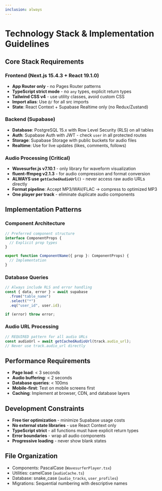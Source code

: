 ```yaml
---
inclusion: always
---
```


# Technology Stack & Implementation Guidelines

## Core Stack Requirements

### Frontend (Next.js 15.4.3 + React 19.1.0)

- **App Router only** - no Pages Router patterns
- **TypeScript strict mode** - no `any` types, explicit return types
- **Tailwind CSS v4** - use utility classes, avoid custom CSS
- **Import alias**: Use `@/` for all src imports
- **State**: React Context + Supabase Realtime only (no Redux/Zustand)

### Backend (Supabase)

- **Database**: PostgreSQL 15.x with Row Level Security (RLS) on all tables
- **Auth**: Supabase Auth with JWT - check `user` in all protected routes
- **Storage**: Supabase Storage with public buckets for audio files
- **Realtime**: Use for live updates (likes, comments, follows)

### Audio Processing (Critical)

- **Wavesurfer.js v7.10.1** - only library for waveform visualization
- **fluent-ffmpeg v2.1.3** - for audio compression and format conversion
- **ALWAYS use `getCachedAudioUrl()`** - never access raw audio URLs directly
- **Format pipeline**: Accept MP3/WAV/FLAC → compress to optimized MP3
- **One player per track** - eliminate duplicate audio components

## Implementation Patterns

### Component Architecture

```typescript
// Preferred component structure
interface ComponentProps {
  // Explicit prop types
}

export function ComponentName({ prop }: ComponentProps) {
  // Implementation
}
```

### Database Queries

```typescript
// Always include RLS and error handling
const { data, error } = await supabase
  .from("table_name")
  .select("*")
  .eq("user_id", user.id);

if (error) throw error;
```

### Audio URL Processing

```typescript
// REQUIRED pattern for all audio URLs
const audioUrl = await getCachedAudioUrl(track.audio_url);
// Never use track.audio_url directly
```

## Performance Requirements

- **Page load**: < 3 seconds
- **Audio buffering**: < 2 seconds
- **Database queries**: < 100ms
- **Mobile-first**: Test on mobile screens first
- **Caching**: Implement at browser, CDN, and database layers

## Development Constraints

- **Free tier optimization** - minimize Supabase usage costs
- **No external state libraries** - use React Context only
- **TypeScript strict** - all functions must have explicit return types
- **Error boundaries** - wrap all audio components
- **Progressive loading** - never show blank states

## File Organization

- Components: PascalCase (`WavesurferPlayer.tsx`)
- Utilities: camelCase (`audioCache.ts`)
- Database: snake_case (`audio_tracks`, `user_profiles`)
- Migrations: Sequential numbering with descriptive names

